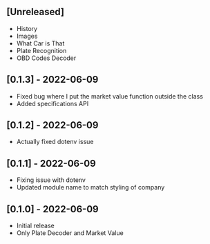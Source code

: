 ## [Unreleased]
- History
- Images
- What Car is That
- Plate Recognition
- OBD Codes Decoder

## [0.1.3] - 2022-06-09
- Fixed bug where I put the market value function outside the class
- Added specifications API

## [0.1.2] - 2022-06-09
- Actually fixed dotenv issue

## [0.1.1] - 2022-06-09

- Fixing issue with dotenv
- Updated module name to match styling of company

## [0.1.0] - 2022-06-09

- Initial release
- Only Plate Decoder and Market Value
